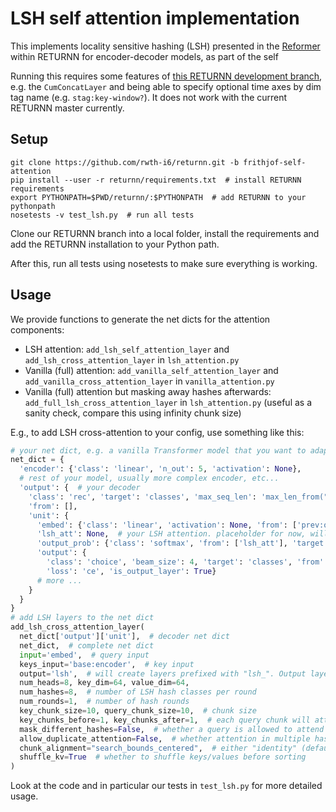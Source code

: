 # LSH self attention implementation

This implements locality sensitive hashing (LSH) presented in the
[Reformer](https://arxiv.org/pdf/2001.04451.pdf) within RETURNN for encoder-decoder models, as part of the self

Running this requires some features of [this RETURNN development branch](https://github.com/rwth-i6/returnn/tree/frithjof-self-attention),
e.g. the `CumConcatLayer` and being able to specify optional time axes by dim tag name (e.g. `stag:key-window?`).
It does not work with the current RETURNN master currently.

## Setup

```
git clone https://github.com/rwth-i6/returnn.git -b frithjof-self-attention
pip install --user -r returnn/requirements.txt  # install RETURNN requirements
export PYTHONPATH=$PWD/returnn/:$PYTHONPATH  # add RETURNN to your pythonpath
nosetests -v test_lsh.py  # run all tests
```

Clone our RETURNN branch into a local folder,
install the requirements and add the RETURNN installation to your Python path.

After this, run all tests using nosetests to make sure everything is working.

## Usage

We provide functions to generate the net dicts for the attention components:

 - LSH attention: `add_lsh_self_attention_layer` and `add_lsh_cross_attention_layer` in `lsh_attention.py`
 - Vanilla (full) attention: `add_vanilla_self_attention_layer` and `add_vanilla_cross_attention_layer` in `vanilla_attention.py`
 - Vanilla (full) attention but masking away hashes afterwards: `add_full_lsh_cross_attention_layer` in `lsh_attention.py` (useful as a sanity check, compare this using infinity chunk size)

E.g., to add LSH cross-attention to your config, use something like this:

```python
# your net dict, e.g. a vanilla Transformer model that you want to adapt.
net_dict = {
  'encoder': {'class': 'linear', 'n_out': 5, 'activation': None},
  # rest of your model, usually more complex encoder, etc...
  'output': {  # your decoder
    'class': 'rec', 'target': 'classes', 'max_seq_len': 'max_len_from("base:encoder") * 3',
    'from': [],
    'unit': {
      'embed': {'class': 'linear', 'activation': None, 'from': ['prev:output'], "n_out": 7},
      'lsh_att': None,  # your LSH attention. placeholder for now, will be added right after this.
      'output_prob': {'class': 'softmax', 'from': ['lsh_att'], 'target': 'classes'},
      'output': {
        'class': 'choice', 'beam_size': 4, 'target': 'classes', 'from': ['output_prob'], 'initial_output': 'zeros',
        'loss': 'ce', 'is_output_layer': True}
      # more ...
    }
  }
}
# add LSH layers to the net dict
add_lsh_cross_attention_layer(
  net_dict['output']['unit'],  # decoder net dict
  net_dict,  # complete net dict
  input='embed',  # query input
  keys_input='base:encoder',  # key input
  output='lsh',  # will create layers prefixed with "lsh_". Output layer is "lsh_att".
  num_heads=8, key_dim=64, value_dim=64,
  num_hashes=8,  # number of LSH hash classes per round
  num_rounds=1,  # number of hash rounds
  key_chunk_size=10, query_chunk_size=10,  # chunk size
  key_chunks_before=1, key_chunks_after=1,  # each query chunk will attend 
  mask_different_hashes=False,  # whether a query is allowed to attend to a key with a different hash within the its chunk
  allow_duplicate_attention=False,  # whether attention in multiple hash rounds should count twice or not
  chunk_alignment="search_bounds_centered",  # either "identity" (default for self-attention) or "search_bounds_centered" (default for cross attention)
  shuffle_kv=True  # whether to shuffle keys/values before sorting
)
```

Look at the code and in particular our tests in `test_lsh.py` for more detailed usage.
